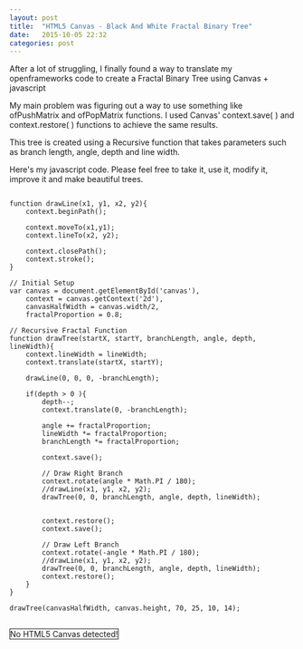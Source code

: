 ```yaml
---
layout: post
title:  "HTML5 Canvas - Black And White Fractal Binary Tree"
date:   2015-10-05 22:32
categories: post
---
```

<p>After a lot of struggling, I finally found a way to translate my openframeworks code to create a Fractal Binary Tree using Canvas + javascript</p>
<p>My main problem was figuring out a way to use something like ofPushMatrix and ofPopMatrix functions. I used Canvas' context.save( ) and context.restore( ) functions to achieve the same results.</p>
<p>This tree is created using a Recursive function that takes parameters such as branch length, angle, depth and line width.<p>

<p>Here's my javascript code. Please feel free to take it, use it, modify it, improve it and make beautiful trees.</p>

<pre>
<code>
function drawLine(x1, y1, x2, y2){
    context.beginPath();

    context.moveTo(x1,y1);
    context.lineTo(x2, y2);

    context.closePath();
    context.stroke();
}

// Initial Setup
var canvas = document.getElementById('canvas'),
    context = canvas.getContext('2d'),
    canvasHalfWidth = canvas.width/2,
    fractalProportion = 0.8;

// Recursive Fractal Function
function drawTree(startX, startY, branchLength, angle, depth, lineWidth){
    context.lineWidth = lineWidth;
    context.translate(startX, startY);

    drawLine(0, 0, 0, -branchLength);

    if(depth > 0 ){
        depth--;
        context.translate(0, -branchLength);

        angle += fractalProportion;
        lineWidth *= fractalProportion;
        branchLength *= fractalProportion;

        context.save();

        // Draw Right Branch
        context.rotate(angle * Math.PI / 180);
        //drawLine(x1, y1, x2, y2);
        drawTree(0, 0, branchLength, angle, depth, lineWidth);


        context.restore();
        context.save();

        // Draw Left Branch
        context.rotate(-angle * Math.PI / 180);
        //drawLine(x1, y1, x2, y2);
        drawTree(0, 0, branchLength, angle, depth, lineWidth);
        context.restore();
    }
}

drawTree(canvasHalfWidth, canvas.height, 70, 25, 10, 14);
</code>
</pre>

<canvas id="canvas" width = "740" height = "480" style="border:1px solid"> No HTML5 Canvas detected!
</canvas>
<script src="/js/canvasExperiments/jsFractalBinaryTree02.js"></script>
